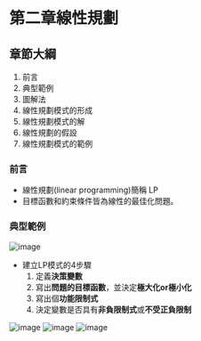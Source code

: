 # 第二章線性規劃
## 章節大綱
1. 前言
2. 典型範例
3. 圖解法
4. 線性規劃模式的形成
5. 線性規劃模式的解
6. 線性規劃的假設
7. 線性規劃模式的範例

### 前言
* 線性規劃(linear programming)簡稱 LP
* 目標函數和約束條件皆為線性的最佳化問題。
### 典型範例
![image](https://user-images.githubusercontent.com/62127656/153816101-9b08b063-5569-49b2-a957-8851a0c593a6.png)
* 建立LP模式的4步驟
  1. 定義**決策變數**
  2. 寫出**問題的目標函數**，並決定**極大化or極小化**
  3. 寫出個**功能限制式**
  4. 決定變數是否具有**非負限制式**或**不受正負限制**

![image](https://user-images.githubusercontent.com/62127656/153816716-5ad83348-28f7-4139-ab70-9a96a137b8f3.png)
![image](https://user-images.githubusercontent.com/62127656/153819764-e6e4235f-44f3-4096-be67-d42a28f8c6d2.png)
![image](https://user-images.githubusercontent.com/62127656/153817454-e7438746-f7d5-42c1-9d0a-8350e46821db.png)
